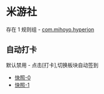 # 米游社

存在 1 规则组 - [com.mihoyo.hyperion](/src/apps/com.mihoyo.hyperion.ts)

## 自动打卡

默认禁用 - 点击[打卡],切换板块自动签到

- [快照-0](https://i.gkd.li/i/13721772)
- [快照-1](https://i.gkd.li/i/13721776)
